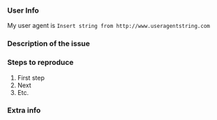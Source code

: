 <!--
Thank you for contributing!
Before creating, please make sure there are no duplicate issues already.
(by the way, you can contribute to this template as well, as it is unfinished.)
-->
### User Info
My user agent is `Insert string from http://www.useragentstring.com`

### Description of the issue
<!-- Describe issue here -->

### Steps to reproduce
1. First step
2. Next
3. Etc.

### Extra info
<!-- Additional information
Say None for none. -->
